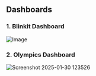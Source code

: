 ## Dashboards

### 1. Blinkit Dashboard
![Image](https://github.com/user-attachments/assets/cd463bb6-f8a3-4575-9f7a-21d3a250ddbc)

### 2. Olympics Dashboard
![Screenshot 2025-01-30 123526](https://github.com/user-attachments/assets/54b598c4-52a7-40bd-bb3f-cbb8076c586c)
